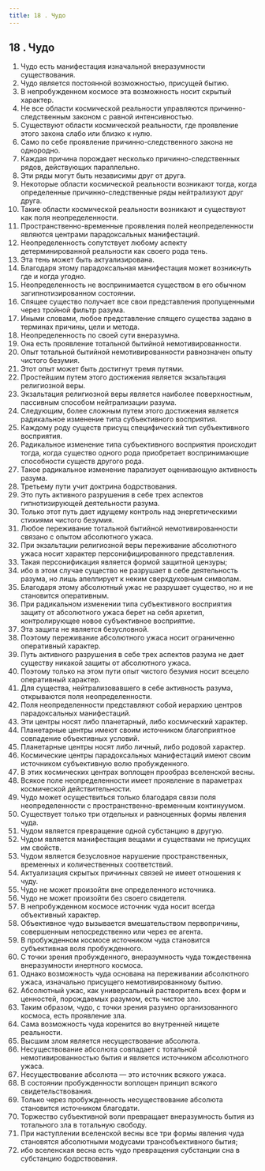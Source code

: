 ```yaml
---
title: 18 . Чудо
---
```


## 18 . Чудо
1. Чудо есть манифестация изначальной внеразумности существования.
2. Чудо является постоянной возможностью, присущей бытию.
3. В непробужденном космосе эта возможность носит скрытый характер.
4. Не все области космической реальности управляются причинно-следственным законом с равной интенсивностью.
5. Существуют области космической реальности, где проявление этого закона слабо или близко к нулю.
6. Само по себе проявление причинно-следственного закона не однородно.
7. Каждая причина порождает несколько причинно-следственных рядов, действующих параллельно.
8. Эти ряды могут быть независимы друг от друга.
9. Некоторые области космической реальности возникают тогда, когда определенные причинно-следственные ряды нейтрализуют друг друга.
10. Такие области космической реальности возникают и существуют как поля неопределенности.
11. Пространственно-временные проявления полей неопределенности являются центрами парадоксальных манифестаций.
12. Неопределенность сопутствует любому аспекту детерминированной реальности как своего рода тень.
13. Эта тень может быть актуализирована.
14. Благодаря этому парадоксальная манифестация может возникнуть где и когда угодно.
15. Неопределенность не воспринимается существом в его обычном загипнотизированном состоянии.
16. Спящее существо получает все свои представления пропущенными через тройной фильтр разума.
17. Иными словами, любое представление спящего существа задано в терминах причины, цели и метода.
18. Неопределенность по своей сути внеразумна.
19. Она есть проявление тотальной бытийной немотивированности.
20. Опыт тотальной бытийной немотивированности равнозначен опыту чистого безумия.
21. Этот опыт может быть достигнут тремя путями.
22. Простейшим путем этого достижения является экзальтация религиозной веры.
23. Экзальтация религиозной веры является наиболее поверхностным, пассивным способом нейтрализации разума.
24. Следующим, более сложным путем этого достижения является радикальное изменение типа субъективного восприятия.
25. Каждому роду существ присущ специфический тип субъективного восприятия.
26. Радикальное изменение типа субъективного восприятия происходит тогда, когда существо одного рода приобретает воспринимающие способности существ другого рода.
27. Такое радикальное изменение парализует оценивающую активность разума.
28. Третьему пути учит доктрина бодрствования.
29. Это путь активного разрушения в себе трех аспектов гипнотизирующей деятельности разума.
30. Только этот путь дает идущему контроль над энергетическими стихиями чистого безумия.
31. Любое переживание тотальной бытийной немотивированности связано с опытом абсолютного ужаса.
32. При экзальтации религиозной веры переживание абсолютного ужаса носит характер персонифицированного представления.
33. Такая персонификация является формой защитной цензуры;
34. ибо в этом случае существо не разрушает в себе деятельность разума, но лишь апеллирует к неким сверхдуховным символам.
35. Благодаря этому абсолютный ужас не разрушает существо, но и не становится оперативным.
36. При радикальном изменении типа субъективного восприятия защиту от абсолютного ужаса берет на себя архетип, контролирующее новое субъективное восприятие.
37. Эта защита не является безусловной.
38. Поэтому переживание абсолютного ужаса носит ограниченно оперативный характер.
39. Путь активного разрушения в себе трех аспектов разума не дает существу никакой защиты от абсолютного ужаса.
40. Поэтому только на этом пути опыт чистого безумия носит всецело оперативный характер.
41. Для существа, нейтрализовавшего в себе активность разума, открываются поля неопределенности.
42. Поля неопределенности представляют собой иерархию центров парадоксальных манифестаций.
43. Эти центры носят либо планетарный, либо космический характер.
44. Планетарные центры имеют своим источником благоприятное совпадение объективных условий.
45. Планетарные центры носят либо личный, либо родовой характер.
46. Космические центры парадоксальных манифестаций имеют своим источником субъективную волю пробужденного.
47. В этих космических центрах воплощен прообраз вселенской весны.
48. Всякое поле неопределенности имеет проявление в параметрах космической действительности.
49. Чудо может осуществиться только благодаря связи поля неопределенности с пространственно-временным континуумом. 
50. Существует только три отдельных и равноценных формы явления чуда.
51. Чудом является превращение одной субстанцию в другую.
52. Чудом является манифестация вещами и существами не присущих им свойств.
53. Чудом является безусловное нарушение пространственных, временных и количественных соответствий.
54. Актуализация скрытых причинных связей не имеет отношения к чуду.
55. Чудо не может произойти вне определенного источника.
56. Чудо не может произойти без своего свидетеля.
57. В непробужденном космосе источник чуда носит всегда объективный характер.
58. Объективное чудо вызывается вмешательством первопричины, совершенным непосредственно или через ее агента.
59. В пробужденном космосе источником чуда становится субъективная воля пробужденного.
60. С точки зрения пробужденного, внеразумность чуда тождественна внеразумности инертного космоса.
61. Однако возможность чуда основана на переживании абсолютного ужаса, изначально присущего немотивированному бытию.
62. Абсолютный ужас, как универсальный растворитель всех форм и ценностей, порождаемых разумом, есть чистое зло.
63. Таким образом, чудо, с точки зрения разумно организованного космоса, есть проявление зла.
64. Сама возможность чуда коренится во внутренней нищете реальности.
65. Высшим злом является несуществование абсолюта.
66. Несуществование абсолюта совпадает с тотальной немотивированностью бытия и является источником абсолютного ужаса.
67. Несуществование абсолюта — это источник всякого ужаса.
68. В состоянии пробужденности воплощен принцип всякого свидетельствования.
69. Только через пробужденность несуществование абсолюта становится источником благодати.
70. Торжество субъективной воли превращает внеразумность бытия из тотального зла в тотальную свободу.
71. При наступлении вселенской весны все три формы явления чуда становятся абсолютными модусами трансобъективного бытия;
72. ибо вселенская весна есть чудо превращения субстанции сна в субстанцию бодрствования.


